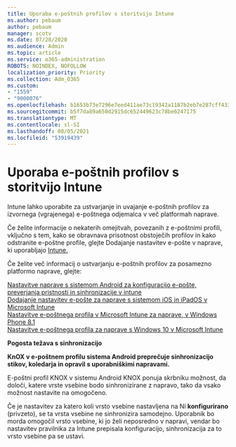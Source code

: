 ```yaml
---
title: Uporaba e-poštnih profilov s storitvijo Intune
ms.author: pebaum
author: pebaum
manager: scotv
ms.date: 07/28/2020
ms.audience: Admin
ms.topic: article
ms.service: o365-administration
ROBOTS: NOINDEX, NOFOLLOW
localization_priority: Priority
ms.collection: Adm_O365
ms.custom:
- "1559"
- "9000076"
ms.openlocfilehash: b1653b73e7296e7eed411ae73c19342a1187b2eb7e287cff4339ea0ca32d75c1
ms.sourcegitcommit: b5f7da89a650d2915dc652449623c78be6247175
ms.translationtype: MT
ms.contentlocale: sl-SI
ms.lasthandoff: 08/05/2021
ms.locfileid: "53919439"
---
```

# <a name="using-email-profiles-with-intune"></a>Uporaba e-poštnih profilov s storitvijo Intune

Intune lahko uporabite za ustvarjanje in uvajanje e-poštnih profilov za izvornega (vgrajenega) e-poštnega odjemalca v več platformah naprave.

Če želite informacije o nekaterih omejitvah, povezanih z e-poštnimi profili, vključno s tem, kako se obravnava prisotnost obstoječih profilov in kako odstranite e-poštne profile, glejte Dodajanje nastavitev e-pošte v naprave, ki uporabljajo [Intune.](https://docs.microsoft.com/intune/email-settings-configure)

Če želite več informacij o ustvarjanju e-poštnih profilov za posamezno platformo naprave, glejte:

[Nastavitve naprave s sistemom Android za konfiguracijo e-pošte, preverjanja pristnosti in sinhronizacije v intune](https://docs.microsoft.com/intune/email-settings-android)  
[Dodajanje nastavitev e-pošte za naprave s sistemom iOS in iPadOS v Microsoft Intune](https://docs.microsoft.com/intune/email-settings-ios)  
[Nastavitve e-poštnega profila v Microsoft Intune za naprave, v Windows Phone 8.1](https://docs.microsoft.com/intune/email-settings-windows-phone-8-1)  
[Nastavitve e-poštnega profila za naprave s Windows 10 v Microsoft Intune](https://docs.microsoft.com/intune/email-settings-windows-10)

**Pogosta težava s sinhronizacijo**

**KnOX v e-poštnem profilu sistema Android preprečuje sinhronizacijo stikov, koledarja in opravil s uporabniškimi napravami.**

E-poštni profil KNOX v sistemu Android KNOX ponuja skrbniku možnost, da določi, katere vrste vsebine bodo sinhronizirane z napravo, tako da vsako možnost nastavite na omogočeno.

Če je nastavitev za katero koli vrsto vsebine nastavljena na Ni **konfigurirano** (privzeto), se ta vrsta vsebine ne sinhronizira samodejno. Uporabnik bo morda omogočil vrsto vsebine, ki jo želi neposredno v napravi, vendar bo nastavitev pravilnika za Intune prepisala konfiguracijo, sinhronizacija za to vrsto vsebine pa se ustavi.

